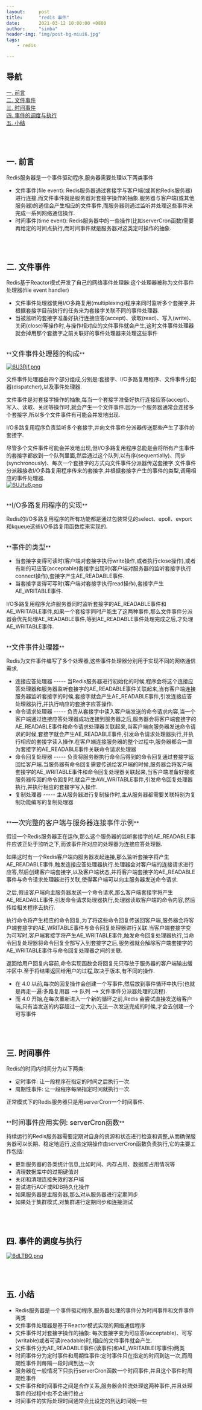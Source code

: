 ```yaml
---
layout:     post
title:      "redis 事件"
date:       2021-03-12 10:00:00 +0800
author:     "simba"
header-img: "img/post-bg-miui6.jpg"
tags:
    - redis

---
```




## 导航
[一. 前言](#jump1)
<br>
[二. 文件事件](#jump2)
<br>
[三. 时间事件](#jump3)
<br>
[四. 事件的调度与执行](#jump4)
<br>
[五. 小结](#jump5)
<br>








<br><br>
## <span id="jump1">一. 前言</span>

Redis服务器是一个事件驱动程序,服务器需要处理以下两类事件
* 文件事件(file event): Redis服务器通过套接字与客户端(或其他Redis服务器)进行连接,而文件事件就是服务器对套接字操作的抽象.服务器与客户端(或其他服务器)的通信会产生相应的文件事件,而服务器则通过监听并处理这些事件来完成一系列网络通信操作.
* 时间事件(time event): Redis服务器中的一些操作(比如serverCron函数)需要再给定的时间点执行,而时间事件就是服务器对这类定时操作的抽象.



<br><br>
## <span id="jump2">二. 文件事件</span>

Redis基于Reactor模式开发了自己的网络事件处理器:这个处理器被称为文件事件处理器(file event handler)
* 文件事件处理器使用I/O多路复用(multiplexing)程序来同时监听多个套接字,并根据套接字目前执行的任务来为套接字关联不同的事件处理器.
* 当被监听的套接字准备好执行连接应答(accept)、读取(read)、写入(write)、关闭(close)等操作时,与操作相对应的文件事件就会产生,这时文件事件处理器就会掉用那个套接字之前关联好的事件处理器来处理这些事件


<br>
**<font size="4">文件事件处理器的构成</font>** <br>

[![6U3Rjf.png](https://s3.ax1x.com/2021/03/12/6U3Rjf.png)](https://imgtu.com/i/6U3Rjf)

文件事件处理器由四个部分组成,分别是:套接字、I/O多路复用程序、文件事件分配器(dispatcher),以及事件处理器.<br>

文件事件是对套接字操作的抽象,每当一个套接字准备好执行连接应答(accept)、写入、读取、关闭等操作时,就会产生一个文件事件.因为一个服务器通常会连接多个套接字,所以多个文件事件有可能会并发地出现.<br>

I/O多路复用程序负责监听多个套接字,并向文件事件分派器传送那些产生了事件的套接字.<br>

尽管多个文件事件可能会并发地出现,但I/O多路复用程序总能是会将所有产生事件的套接字都放到一个队列里面,然后通过这个队列,以有序(sequentially)、同步(synchronously)、每次一个套接字的方式向文件事件分派器传送套接字.文件事件分派器接收I/O多路复用程序传来的套接字,并根据套接字产生的事件的类型,调用相应的事件处理器.<br>
[![6UJfu6.png](https://s3.ax1x.com/2021/03/12/6UJfu6.png)](https://imgtu.com/i/6UJfu6)


<br>
**<font size="4">I/O多路复用程序的实现</font>** <br>

Redis的I/O多路复用程序的所有功能都是通过包装常见的select、epoll、evport和kqueue这些I/O多路复用函数库来实现的.


<br>
**<font size="4">事件的类型</font>** <br>

* 当套接字变得可读时(客户端对套接字执行write操作,或者执行close操作),或者有新的可应答(acceptable)套接字出现时(客户端对服务器的监听套接字执行connect操作),套接字产生AE_READABLE事件.
* 当套接字变得可写时(客户端对套接字执行read操作),套接字产生AE_WRITABLE事件.

I/O多路复用程序允许服务器同时监听套接字的AE_READABLE事件和AE_WRITABLE事件,如果一个套接字同时产能生了这两种事件,那么文件事件分派器会优先处理AE_READABLE事件,等到AE_READABLE事件处理完成之后,才处理AE_WRITABLE事件.


<br>
**<font size="4">文件事件处理器</font>** <br>

Redis为文件事件编写了多个处理器,这些事件处理器分别用于实现不同的网络通信需求.
* 连接应答处理器 ----- 当Redis服务器进行初始化的时候,程序会将这个连接应答处理器和服务器监听套接字的AE_READABLE事件关联起来,当有客户端连接服务器监听套接字的时候,套接字就会产生AE_READABLE事件,引发连接应答处理器执行,并执行响应的套接字应答操作.
* 命令请求处理器 ----- 负责从套接字中读入客户端发送的命令请求内容,当一个客户端通过连接应答处理器成功连接到服务器之后,服务器会将客户端套接字的AE_READABLE事件和命令请求处理器关联起来,当客户端向服务器发送命令请求的时候,套接字就会产生AE_READABLE事件,引发命令请求处理器执行,并执行相应的套接字读入操作.在客户端连接服务器的整个过程中,服务器都会一直为套接字的AE_READABLE事件关联命令请求处理器
* 命令回复处理器 ----- 负责将服务器执行命令后得到的命令回复通过套接字返回给客户端.当服务器有命令回复需要传送给客户端的时候,服务器会将客户端套接字的AE_WRITABLE事件和命令回复处理器关联起来,当客户端准备好接收服务器传回的命令回复时,就会产生AW_WRITABLE事件,引发命令回复处理器执行,并执行相应的套接字写入操作.
* 复制处理器 ----- 主从服务器进行复制操作时,主从服务器都需要关联特别为复制功能编写的复制处理器


<br>
**<font size="4">一次完整的客户端与服务器连接事件示例</font>** <br>

假设一个Redis服务器正在运作,那么这个服务器的监听套接字的AE_READABLE事件应该正处于监听之下,而该事件所对应的处理器为连接应答处理器.<br>

如果这时有一个Redis客户端向服务器发起连接,那么监听套接字将产生AE_READABLE事件,触发连接应答处理器执行.处理器会对客户端的连接请求进行应答,然后创建客户端套接字,以及客户端状态,并将客户端套接字的AE_READABLE事件与命令请求处理器进行关联,使得客户端可以向主服务器发送命令请求.<br>

之后,假设客户端向主服务器发送一个命令请求,那么客户端套接字将产生AE_READABLE事件,引发命令请求处理器执行,处理器读取客户端的命令内容,然后传给相关程序去执行.<br>

执行命令将产生相应的命令回复,为了将这些命令回复传送回客户端,服务器会将客户端套接字的AE_WRITABLE事件与命令回复处理器进行关联.当客户端套接字变为可写时,客户端套接字将产生AE_WRITABLE事件,触发命令回复处理器执行,当命令回复处理器将命令回复全部写入到套接字之后,服务器就会解除客户端套接字的AE_WRITABLE事件与命令回复处理器之间的关联.<br>

返回给用户回复内容前,命令实现函数会将回复先只存放于服务器的客户端输出缓冲区中.至于将结果返回给用户的过程,取决于版本,有不同的操作.<br>

* 在 4.0 以前,每次的回复操作会创建一个写事件,然后放到事件循环中执行(也就是再走一遍:多路复用器 --> 队列 --> 文件事件分派器处理的流程).
* 而 4.0 开始,在每次重新进入一个新的循环之前,Redis 会尝试直接发送给客户端,只有当发送的内容超过一定大小,无法一次发送完成的时候,才会去创建一个可写事件



<br><br>
## <span id="jump3">三. 时间事件</span>

Redis的时间内时间分为以下两类:
* 定时事件: 让一段程序在指定的时间之后执行一次.
* 周期性事件: 让一段程序每隔指定时间就执行一次.

正常模式下的Redis服务器只是用serverCron一个时间事件.<br>


<br>
**<font size="4">时间事件应用实例: serverCron函数</font>** <br>

持续运行的Redis服务器需要定期对自身的资源和状态进行检查和调整,从而确保服务器可以长期、稳定地运行,这些定期操作由serverCron函数负责执行,它的主要工作包括:
* 更新服务器的各类统计信息,比如时间、内存占用、数据库占用情况等
* 清理数据库中的过期键值对
* 关闭和清理连接失效的客户端
* 尝试进行AOF或RDB持久化操作
* 如果服务器是主服务器,那么对从服务器进行定期同步
* 如果处于集群模式,对集群进行定期同步和连接测试



<br><br>
## <span id="jump4">四. 事件的调度与执行</span>

[![6dLTBQ.png](https://s3.ax1x.com/2021/03/13/6dLTBQ.png)](https://imgtu.com/i/6dLTBQ)



<br><br>
## <span id="jump5">五. 小结</span>

* Redis服务器是一个事件驱动程序,服务器处理的事件分为时间事件和文件事件两类
* 文件事件处理器是基于Reactor模式实现的网络通信程序
* 文件事件时对套接字操作的抽象: 每次套接字变为可应答(acceptable)、可写(writable)或者可读(readable)时,相应的文件事件就会产生.
* 文件事件分为AE_READABLE事件(读事件)和AE_WRITABLE(写事件)两类
* 时间事件分为定时事件和周期性事件:定时事件只在指定的时间到达一次,而周期性事件则每隔一段时间到达一次
* 服务器在一般情况下只执行serverCron函数一个时间事件,并且这个事件时周期性事件
* 文件事件和时间事件之间是合作关系,服务器会轮流处理这两种事件,并且处理事件的过程中也不会进行抢占
* 时间事件的实际处理时间通常会比设定的到达时间晚一些